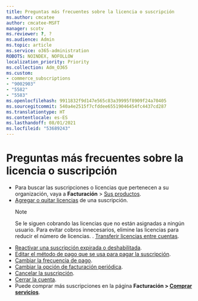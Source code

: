```yaml
---
title: Preguntas más frecuentes sobre la licencia o suscripción
ms.author: cmcatee
author: cmcatee-MSFT
manager: scotv
ms.reviewer: ?, ?
ms.audience: Admin
ms.topic: article
ms.service: o365-administration
ROBOTS: NOINDEX, NOFOLLOW
localization_priority: Priority
ms.collection: Adm_O365
ms.custom:
- commerce_subscriptions
- "9002903"
- "5582"
- "5583"
ms.openlocfilehash: 9911832f9d147e565c83a39995f8909f24a70405
ms.sourcegitcommit: 540a4e2515f7cfddee65519046454fc4437cd287
ms.translationtype: HT
ms.contentlocale: es-ES
ms.lasthandoff: 08/01/2021
ms.locfileid: "53689243"
---
```

# <a name="license-or-subscription-faq"></a>Preguntas más frecuentes sobre la licencia o suscripción

- Para buscar las suscripciones o licencias que pertenecen a su organización, vaya a **Facturación** > [Sus productos](https://go.microsoft.com/fwlink/p/?linkid=842054).
- [Agregar o quitar licencias](https://docs.microsoft.com/alchemyinsights/how-to-add-or-reduce-licenses) de una suscripción.
    > [!NOTE]
    > Se le siguen cobrando las licencias que no están asignadas a ningún usuario. Para evitar cobros innecesarios, elimine las licencias para reducir el número de licencias.
. [Transferir licencias entre cuentas](https://docs.microsoft.com/alchemyinsights/transfer-licenses-between-tenants).
- [Reactivar una suscripción expirada o deshabilitada](https://go.microsoft.com/fwlink/p/?linkid=2117519).
- [Editar el método de pago que se usa para pagar la suscripción](https://go.microsoft.com/fwlink/p/?linkid=2117167).
- [Cambiar la frecuencia de pago](https://go.microsoft.com/fwlink/p/?linkid=2119112).
- [Cambiar la opción de facturación periódica](https://go.microsoft.com/fwlink/p/?linkid=2119216).
- [Cancelar la suscripción](https://go.microsoft.com/fwlink/p/?linkid=2119113).
- [Cerrar la cuenta](https://docs.microsoft.com/alchemyinsights/how-to-close-your-account).
- Puede comprar más suscripciones en la página **Facturación > [Comprar servicios](https://go.microsoft.com/fwlink/p/?linkid=868433)**.